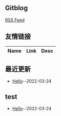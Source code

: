 ## Gitblog
[RSS Feed](https://raw.githubusercontent.com/Salomens/Blog-With-GitHub-Boilerplate/master/feed.xml)
## 友情链接
| Name | Link | Desc | 
 | ---- | ---- | ---- |
## 最近更新
- [Hello](https://github.com/Salomens/Blog-With-GitHub-Boilerplate/issues/1)--2022-03-24
## test
- [Hello](https://github.com/Salomens/Blog-With-GitHub-Boilerplate/issues/1)--2022-03-24
